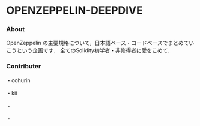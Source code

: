 # OPENZEPPELIN-DEEPDIVE
### About
OpenZeppelin の主要規格について，日本語ベース・コードベースでまとめていこうという企画です．
全てのSolidity初学者・非修得者に愛をこめて．
### Contributer
・cohurin

・kii

・

・